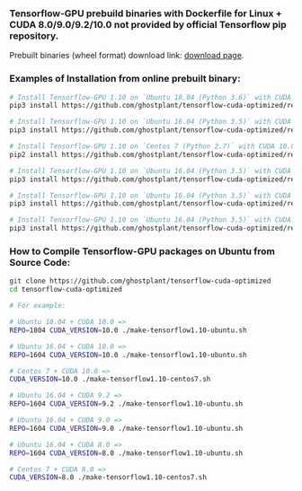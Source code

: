 ### Tensorflow-GPU prebuild binaries with Dockerfile for Linux + CUDA 8.0/9.0/9.2/10.0 not provided by official Tensorflow pip repository.

Prebuilt binaries (wheel format) download link: [download page](https://github.com/ghostplant/tensorflow-cuda-optimized/releases).

### Examples of Installation from online prebuilt binary:

```sh
# Install Tensorflow-GPU 1.10 on `Ubuntu 18.04 (Python 3.6)` with CUDA 10.0:
pip3 install https://github.com/ghostplant/tensorflow-cuda-optimized/releases/download/tf-1.10-linux/tensorflow-1.10_cuda10.0_ubu1804-cp36-cp36m-linux_x86_64.whl

# Install Tensorflow-GPU 1.10 on `Ubuntu 16.04 (Python 3.5)` with CUDA 10.0:
pip3 install https://github.com/ghostplant/tensorflow-cuda-optimized/releases/download/tf-1.10-linux/tensorflow-1.10_cuda10.0_ubu1604-cp35-cp35m-linux_x86_64.whl

# Install Tensorflow-GPU 1.10 on `Centos 7 (Python 2.7)` with CUDA 10.0:
pip2 install https://github.com/ghostplant/tensorflow-cuda-optimized/releases/download/tf-1.10-linux/tensorflow-1.10_cuda10.0_centos7-cp27-cp27mu-linux_x86_64.whl

# Install Tensorflow-GPU 1.10 on `Ubuntu 16.04 (Python 3.5)` with CUDA 9.2:
pip3 install https://github.com/ghostplant/tensorflow-cuda-optimized/releases/download/tf-1.10-linux/tensorflow-1.10_cuda9.2_ubu1604-cp35-cp35m-linux_x86_64.whl

# Install Tensorflow-GPU 1.10 on `Ubuntu 16.04 (Python 3.5)` with CUDA 9.0:
pip3 install https://github.com/ghostplant/tensorflow-cuda-optimized/releases/download/tf-1.10-linux/tensorflow-1.10_cuda9.0_ubu1604-cp35-cp35m-linux_x86_64.whl

# Install Tensorflow-GPU 1.10 on `Ubuntu 16.04 (Python 3.5)` with CUDA 8.0:
pip3 install https://github.com/ghostplant/tensorflow-cuda-optimized/releases/download/tf-1.10-linux/tensorflow-1.10_cuda8.0_ubu1604-cp35-cp35m-linux_x86_64.whl
```


### How to Compile Tensorflow-GPU packages on Ubuntu from Source Code:

```sh
git clone https://github.com/ghostplant/tensorflow-cuda-optimized
cd tensorflow-cuda-optimized

# For example:

# Ubuntu 18.04 + CUDA 10.0 =>
REPO=1804 CUDA_VERSION=10.0 ./make-tensorflow1.10-ubuntu.sh

# Ubuntu 16.04 + CUDA 10.0 =>
REPO=1604 CUDA_VERSION=10.0 ./make-tensorflow1.10-ubuntu.sh

# Centos 7 + CUDA 10.0 =>
CUDA_VERSION=10.0 ./make-tensorflow1.10-centos7.sh

# Ubuntu 16.04 + CUDA 9.2 =>
REPO=1604 CUDA_VERSION=9.2 ./make-tensorflow1.10-ubuntu.sh

# Ubuntu 16.04 + CUDA 9.0 =>
REPO=1604 CUDA_VERSION=9.0 ./make-tensorflow1.10-ubuntu.sh

# Ubuntu 16.04 + CUDA 8.0 =>
REPO=1604 CUDA_VERSION=8.0 ./make-tensorflow1.10-ubuntu.sh

# Centos 7 + CUDA 8.0 =>
CUDA_VERSION=8.0 ./make-tensorflow1.10-centos7.sh
```
